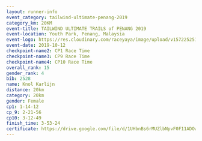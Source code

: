 ```yaml
---
layout: runner-info 
event_category: tailwind-ultimate-penang-2019 
category_km: 20KM 
event-title: TAILWIND ULTIMATE TRAILS of PENANG 2019 
event-location: Youth Park, Penang, Malaysia 
event-logo: https://res.cloudinary.com/raceyaya/image/upload/v1572252513/logo/utop-2019_h9tzys.jpg 
event-date: 2019-10-12 
checkpoint-name2: CP1 Race Time 
checkpoint-name3: CP9 Race Time 
checkpoint-name4: CP10 Race Time 
overall_rank: 15
gender_rank: 4
bib: 2528
name: Knol Karlijn
distance: 20km
category: 20km
gender: Female
cp1: 1-14-12
cp_9: 2-21-56
cp10: 3-12-49
finish_time: 3-53-24
certificate: https://drive.google.com/file/d/1UHbnBs6rMUZlbNpvF0F11ADOwkf976FB/view?usp=sharing
---
```

